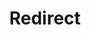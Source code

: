 ﻿---
layout: src/layouts/Redirect.astro
title: Redirect
redirect: https://octopus.com/docs/security/users-and-teams/security-and-un-scoped-variables
pubDate:  2023-01-01
navSearch: false
navSitemap: false
navMenu: false
---
